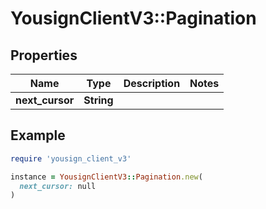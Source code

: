 # YousignClientV3::Pagination

## Properties

| Name | Type | Description | Notes |
| ---- | ---- | ----------- | ----- |
| **next_cursor** | **String** |  |  |

## Example

```ruby
require 'yousign_client_v3'

instance = YousignClientV3::Pagination.new(
  next_cursor: null
)
```


